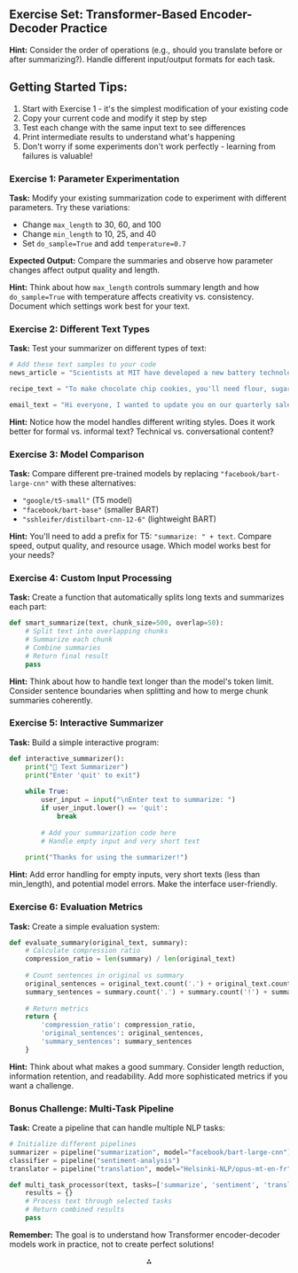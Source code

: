 ## Exercise Set: Transformer-Based Encoder-Decoder Practice

**Hint:**
Consider the order of operations (e.g., should you translate before or after summarizing?). Handle different input/output formats for each task.

## **Getting Started Tips:**

1. Start with Exercise 1 - it's the simplest modification of your existing code
2. Copy your current code and modify it step by step
3. Test each change with the same input text to see differences
4. Print intermediate results to understand what's happening
5. Don't worry if some experiments don't work perfectly - learning from failures is valuable!

### Exercise 1: **Parameter Experimentation**

**Task:**
Modify your existing summarization code to experiment with different parameters. Try these variations:

- Change `max_length` to 30, 60, and 100
- Change `min_length` to 10, 25, and 40
- Set `do_sample=True` and add `temperature=0.7`

**Expected Output:** Compare the summaries and observe how parameter changes affect output quality and length.

**Hint:**
Think about how `max_length` controls summary length and how `do_sample=True` with temperature affects creativity vs. consistency. Document which settings work best for your text.

### Exercise 2: **Different Text Types**

**Task:**
Test your summarizer on different types of text:

```python
# Add these text samples to your code
news_article = "Scientists at MIT have developed a new battery technology that could revolutionize electric vehicles. The lithium-metal battery can store twice as much energy as current batteries and charge 50% faster. The research team, led by Dr. Sarah Johnson, spent three years developing this breakthrough. The technology could be commercially available within five years, potentially making electric cars more affordable and practical for everyday use."

recipe_text = "To make chocolate chip cookies, you'll need flour, sugar, butter, eggs, vanilla, and chocolate chips. First, preheat your oven to 375°F. Mix the dry ingredients in one bowl and wet ingredients in another. Combine them slowly, then fold in chocolate chips. Drop spoonfuls of dough on a baking sheet and bake for 10-12 minutes until golden brown."

email_text = "Hi everyone, I wanted to update you on our quarterly sales results. We exceeded our target by 15% this quarter, thanks to strong performance in the mobile app division. The marketing campaign we launched in July was particularly successful, generating 200 new leads. Our customer satisfaction scores also improved by 8%. Great work team, and let's keep the momentum going into Q4!"
```

**Hint:**
Notice how the model handles different writing styles. Does it work better for formal vs. informal text? Technical vs. conversational content?

### Exercise 3: **Model Comparison**

**Task:**
Compare different pre-trained models by replacing `"facebook/bart-large-cnn"` with these alternatives:

- `"google/t5-small"` (T5 model)
- `"facebook/bart-base"` (smaller BART)
- `"sshleifer/distilbart-cnn-12-6"` (lightweight BART)

**Hint:**
You'll need to add a prefix for T5: `"summarize: " + text`. Compare speed, output quality, and resource usage. Which model works best for your needs?

### Exercise 4: **Custom Input Processing**

**Task:**
Create a function that automatically splits long texts and summarizes each part:

```python
def smart_summarize(text, chunk_size=500, overlap=50):
    # Split text into overlapping chunks
    # Summarize each chunk
    # Combine summaries
    # Return final result
    pass
```

**Hint:**
Think about how to handle text longer than the model's token limit. Consider sentence boundaries when splitting and how to merge chunk summaries coherently.

### Exercise 5: **Interactive Summarizer**

**Task:**
Build a simple interactive program:

```python
def interactive_summarizer():
    print("📝 Text Summarizer")
    print("Enter 'quit' to exit")
    
    while True:
        user_input = input("\nEnter text to summarize: ")
        if user_input.lower() == 'quit':
            break
        
        # Add your summarization code here
        # Handle empty input and very short text
        
    print("Thanks for using the summarizer!")
```

**Hint:**
Add error handling for empty inputs, very short texts (less than min_length), and potential model errors. Make the interface user-friendly.

### Exercise 6: **Evaluation Metrics**

**Task:**
Create a simple evaluation system:

```python
def evaluate_summary(original_text, summary):
    # Calculate compression ratio
    compression_ratio = len(summary) / len(original_text)
    
    # Count sentences in original vs summary  
    original_sentences = original_text.count('.') + original_text.count('!') + original_text.count('?')
    summary_sentences = summary.count('.') + summary.count('!') + summary.count('?')
    
    # Return metrics
    return {
        'compression_ratio': compression_ratio,
        'original_sentences': original_sentences,
        'summary_sentences': summary_sentences
    }
```

**Hint:**
Think about what makes a good summary. Consider length reduction, information retention, and readability. Add more sophisticated metrics if you want a challenge.

### Bonus Challenge: **Multi-Task Pipeline**

**Task:**
Create a pipeline that can handle multiple NLP tasks:

```python
# Initialize different pipelines
summarizer = pipeline("summarization", model="facebook/bart-large-cnn")
classifier = pipeline("sentiment-analysis")
translator = pipeline("translation", model="Helsinki-NLP/opus-mt-en-fr")

def multi_task_processor(text, tasks=['summarize', 'sentiment', 'translate']):
    results = {}
    # Process text through selected tasks
    # Return combined results
    pass
```

**Remember:** The goal is to understand how Transformer encoder-decoder models work in practice, not to create perfect solutions!

<div style="text-align: center">⁂</div>

[^1]: https://www.cs.upc.edu/~padro/ahlt/exercises/08-Exercises-Transformers-AHLT-SOLVED.pdf

[^2]: https://www.width.ai/post/4-long-text-summarization-methods

[^3]: https://discuss.huggingface.co/t/t5-outperforms-bart-when-fine-tuned-for-summarization-task/20009

[^4]: https://www.youtube.com/watch?v=X_lyR0ZPQvA

[^5]: https://www.geeksforgeeks.org/text-summarization-techniques/

[^6]: https://www.cs.utexas.edu/~gdurrett/courses/fa2021/lectures/lec24-4pp.pdf

[^7]: https://machinelearningmastery.com/encoders-and-decoders-in-transformer-models/

[^8]: https://www.gurully.com/pte-writing-practice/summarize-written-text

[^9]: https://www.cs.utexas.edu/~gdurrett/courses/fa2022/lectures/lec21-4pp.pdf

[^10]: https://www.geeksforgeeks.org/machine-learning/getting-started-with-transformers/

[^11]: https://goarno.io/blog/summarize-written-text-examples-and-answers-pearson-test-of-english/

[^12]: https://svivek.com/teaching/machine-learning/lectures/slides/t5/t5.pdf

[^13]: https://huggingface.co/learn/llm-course/en/chapter1/5

[^14]: https://www.ereadingworksheets.com/free-reading-worksheets/reading-comprehension-worksheets/summarizing-worksheets-and-activities/

[^15]: https://pub.aimind.so/fine-tuning-t5-for-summarization-a-beginners-guide-1d0fce60f680

[^16]: https://www.kaggle.com/code/nadaahassan/transformer-network

[^17]: https://quillbot.com/courses/english-literacy-and-composition-b/chapter/text-summary-writing/

[^18]: https://huggingface.co/docs/transformers/en/model_doc/t5

[^19]: https://e2eml.school/transformers.html

[^20]: https://owl.purdue.edu/owl_exercises/multilingual_exercises/paraphrase_and_summary_exercises/basic_level_paraphrase_and_summary_writing.html


